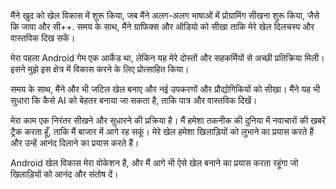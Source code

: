 मैंने खुद को खेल विकास में शुरू किया, जब मैंने अलग-अलग भाषाओं में प्रोग्रामिंग सीखना शुरू किया, जैसे कि जावा और सी++. समय के साथ, मैंने ग्राफिक्स और ऑडियो को सीखा ताकि मेरे खेल दिलचस्प और वास्तविक दिख सकें।

मेरा पहला Android गेम एक आर्केड था, लेकिन यह मेरे दोस्तों और सहकर्मियों से अच्छी प्रतिक्रिया मिली। इसने मुझे इस क्षेत्र में विकास करने के लिए प्रोत्साहित किया।

समय के साथ, मैंने और भी जटिल खेल बनाए और नई उपकरणों और प्रौद्योगिकियों को सीखा। मैंने यह भी सुधारा कि कैसे AI को बेहतर बनाया जा सकता है, ताकि पात्र और वास्तविक दिखें।

मेरा काम एक निरंतर सीखने और सुधारने की प्रक्रिया है। मैं हमेशा तकनीक की दुनिया में नवाचारों की खबरें ट्रैक करता हूँ, ताकि मैं बाजार में आगे रह सकूं। मेरे खेल हमेशा खिलाड़ियों को लुभाने का प्रयास करते हैं और उन्हें आनंद दिलाने का प्रयास करते हैं।

Android खेल विकास मेरा वोकेशन है, और मैं आगे भी ऐसे खेल बनाने का प्रयास करता रहूंगा जो खिलाड़ियों को आनंद और संतोष दें।
